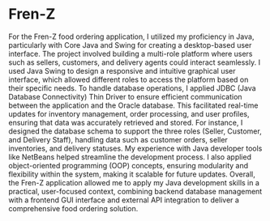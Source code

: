 # Fren-Z
For the Fren-Z food ordering application, I utilized my proficiency in Java, particularly with Core Java and Swing for creating a desktop-based user interface. The project involved building a multi-role platform where users such as sellers, customers, and delivery agents could interact seamlessly. I used Java Swing to design a responsive and intuitive graphical user interface, which allowed different roles to access the platform based on their specific needs. To handle database operations, I applied JDBC (Java Database Connectivity) Thin Driver to ensure efficient communication between the application and the Oracle database. This facilitated real-time updates for inventory management, order processing, and user profiles, ensuring that data was accurately retrieved and stored. For instance, I designed the database schema to support the three roles (Seller, Customer, and Delivery Staff), handling data such as customer orders, seller inventories, and delivery statuses. My experience with Java developer tools like NetBeans helped streamline the development process. I also applied object-oriented programming (OOP) concepts, ensuring modularity and flexibility within the system, making it scalable for future updates. Overall, the Fren-Z application allowed me to apply my Java development skills in a practical, user-focused context, combining backend database management with a frontend GUI interface and external API integration to deliver a comprehensive food ordering solution.
